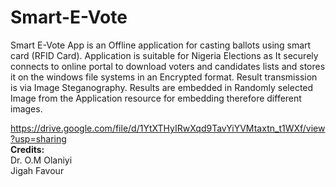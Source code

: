 # Smart-E-Vote
Smart E-Vote App is an Offline application for casting ballots using smart card (RFID Card). Application is suitable for Nigeria Elections as It securely connects to online portal to download voters and candidates lists and stores it on the windows file systems in an Encrypted format. Result transmission is via Image Steganography. Results are embedded in Randomly selected Image from the Application resource for embedding therefore different images. <br>

https://drive.google.com/file/d/1YtXTHyIRwXqd9TavYiYVMtaxtn_t1WXf/view?usp=sharing <br>
<b>Credits:</b><br> Dr. O.M Olaniyi<br>
Jigah Favour
